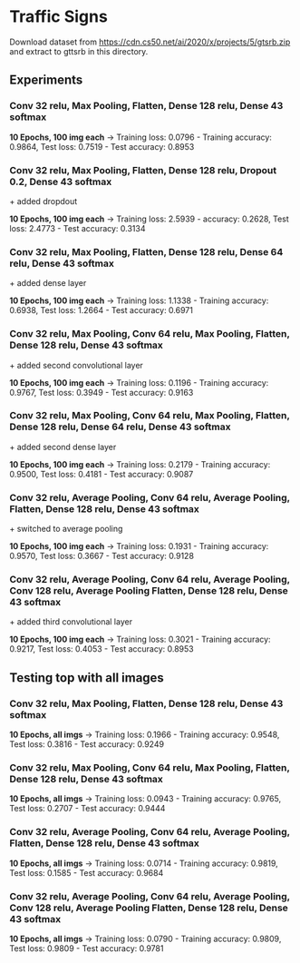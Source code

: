 # Traffic Signs

Download dataset from https://cdn.cs50.net/ai/2020/x/projects/5/gtsrb.zip and extract to gttsrb in this directory.

## Experiments

### Conv 32 relu, Max Pooling, Flatten, Dense 128 relu, Dense 43 softmax

**10 Epochs, 100 img each** -> Training loss: 0.0796 - Training accuracy: 0.9864, Test loss: 0.7519 - Test accuracy: 0.8953

### Conv 32 relu, Max Pooling, Flatten, Dense 128 relu, Dropout 0.2, Dense 43 softmax

\+ added dropdout

**10 Epochs, 100 img each** -> Training loss: 2.5939 - accuracy: 0.2628, Test loss: 2.4773 - Test accuracy: 0.3134

### Conv 32 relu, Max Pooling, Flatten, Dense 128 relu, Dense 64 relu, Dense 43 softmax

\+ added dense layer

**10 Epochs, 100 img each** -> Training loss: 1.1338 - Training accuracy: 0.6938, Test loss: 1.2664 - Test accuracy: 0.6971

### Conv 32 relu, Max Pooling, Conv 64 relu, Max Pooling, Flatten, Dense 128 relu, Dense 43 softmax

\+ added second convolutional layer

**10 Epochs, 100 img each** -> Training loss: 0.1196 - Training accuracy: 0.9767, Test loss: 0.3949 - Test accuracy: 0.9163

### Conv 32 relu, Max Pooling, Conv 64 relu, Max Pooling, Flatten, Dense 128 relu, Dense 64 relu, Dense 43 softmax

\+ added second dense layer

**10 Epochs, 100 img each** -> Training loss: 0.2179 - Training accuracy: 0.9500, Test loss: 0.4181 - Test accuracy: 0.9087

### Conv 32 relu, Average Pooling, Conv 64 relu, Average Pooling, Flatten, Dense 128 relu, Dense 43 softmax

\+ switched to average pooling

**10 Epochs, 100 img each** -> Training loss: 0.1931 - Training accuracy: 0.9570, Test loss: 0.3667 - Test accuracy: 0.9128

### Conv 32 relu, Average Pooling, Conv 64 relu, Average Pooling, Conv 128 relu, Average Pooling Flatten, Dense 128 relu, Dense 43 softmax

\+ added third convolutional layer

**10 Epochs, 100 img each** -> Training loss: 0.3021 - Training accuracy: 0.9217, Test loss: 0.4053 - Test accuracy: 0.8953

## Testing top with all images

### Conv 32 relu, Max Pooling, Flatten, Dense 128 relu, Dense 43 softmax

**10 Epochs, all imgs** -> Training loss: 0.1966 - Training accuracy: 0.9548, Test loss: 0.3816 - Test accuracy: 0.9249

### Conv 32 relu, Max Pooling, Conv 64 relu, Max Pooling, Flatten, Dense 128 relu, Dense 43 softmax

**10 Epochs, all imgs** -> Training loss: 0.0943 - Training accuracy: 0.9765, Test loss: 0.2707 - Test accuracy: 0.9444

### Conv 32 relu, Average Pooling, Conv 64 relu, Average Pooling, Flatten, Dense 128 relu, Dense 43 softmax

**10 Epochs, all imgs** -> Training loss: 0.0714 - Training accuracy: 0.9819, Test loss: 0.1585 - Test accuracy: 0.9684

### Conv 32 relu, Average Pooling, Conv 64 relu, Average Pooling, Conv 128 relu, Average Pooling Flatten, Dense 128 relu, Dense 43 softmax

**10 Epochs, all imgs** -> Training loss: 0.0790 - Training accuracy: 0.9809, Test loss: 0.9809 - Test accuracy: 0.9781
